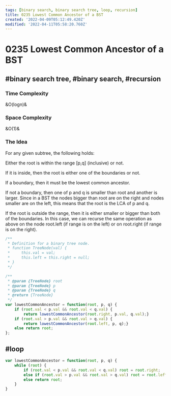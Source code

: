 ```yaml
---
tags: [binary search, binary search tree, loop, recursion]
title: 0235 Lowest Common Ancestor of a BST
created: '2022-04-09T05:12:49.420Z'
modified: '2022-04-11T05:58:20.760Z'
---
```


# 0235 Lowest Common Ancestor of a BST

## #binary search tree, #binary search, #recursion

### Time Complexity

&O(logn)&

### Space Complexity

&O(1)&

### The Idea

For any given subtree, the following holds: 

Either the root is within the range [p,q] (inclusive) or not. 

If it is inside, then the root is either one of the boundaries or not.

If a boundary, then it must be the lowest common ancestor. 

If not a boundary, then one of p and q is smaller than root and another is larger. Since in a BST the nodes bigger than root are on the right and nodes smaller are on the left, this means that the root is the LCA of p and q.

If the root is outside the range, then it is either smaller or bigger than both of the boundaries. In this case, we can recurse the same operation as above on the node root.left (if range is on the left) or on root.right (if range is on the right).

```js
/**
 * Definition for a binary tree node.
 * function TreeNode(val) {
 *     this.val = val;
 *     this.left = this.right = null;
 * }
 */

/**
 * @param {TreeNode} root
 * @param {TreeNode} p
 * @param {TreeNode} q
 * @return {TreeNode}
 */
var lowestCommonAncestor = function(root, p, q) {
    if (root.val < p.val && root.val < q.val) {
        return lowestCommonAncestor(root.right, p.val, q.val);}
    if (root.val > p.val && root.val > q.val) {
        return lowestCommonAncestor(root.left, p, q);}
    else return root;
};
```

## #loop

```js
var lowestCommonAncestor = function(root, p, q) {
    while (root) {
        if (root.val < p.val && root.val < q.val) root = root.right;
        else if (root.val > p.val && root.val > q.val) root = root.left;
        else return root;
    }
}
```


